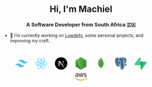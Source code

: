 <h1 align="center">Hi, I'm Machiel</h1>
<h3 align="center">A Software Developer from South Africa 🇿🇦</h3>

- 🔭 I’m currently working on [Lowdefy](lowdefy.com), some personal projects, and improving my craft.

<br/>

<p align="center">
  <a href="https://tailwindcss.com" target="_blank" style="text-decoration: none;">
    <img src="https://raw.githubusercontent.com/devicons/devicon/master/icons/tailwindcss/tailwindcss-original.svg" alt="Tailwind CSS" width="40" height="40" style="margin: 0 10px;" />
  </a>
  <a href="https://reactjs.org" target="_blank" style="text-decoration: none;">
    <img src="https://raw.githubusercontent.com/devicons/devicon/master/icons/react/react-original.svg" alt="React" width="40" height="40" style="margin: 0 10px;" />
  </a>
  <a href="https://nextjs.org" target="_blank" style="text-decoration: none;">
    <img src="https://raw.githubusercontent.com/devicons/devicon/master/icons/nextjs/nextjs-original.svg" alt="Next.js" width="40" height="40" style="margin: 0 10px;" />
  </a>
  <a href="https://nodejs.org" target="_blank" style="text-decoration: none;">
    <img src="https://raw.githubusercontent.com/devicons/devicon/master/icons/nodejs/nodejs-original.svg" alt="Node.js" width="40" height="40" style="margin: 0 10px;" />
  </a>
  <a href="https://www.mongodb.com" target="_blank" style="text-decoration: none;">
    <img src="https://raw.githubusercontent.com/devicons/devicon/master/icons/mongodb/mongodb-original.svg" alt="MongoDB" width="40" height="40" style="margin: 0 10px;" />
  </a>
  <a href="https://www.postgresql.org" target="_blank" style="text-decoration: none;">
    <img src="https://raw.githubusercontent.com/devicons/devicon/master/icons/postgresql/postgresql-original.svg" alt="PostgreSQL" width="40" height="40" style="margin: 0 10px;" />
  </a>
  <a href="https://supabase.io" target="_blank" style="text-decoration: none;">
    <img src="https://raw.githubusercontent.com/devicons/devicon/master/icons/supabase/supabase-original.svg" alt="Supabase" width="40" height="40" style="margin: 0 10px;" />
  </a>
  <a href="https://aws.amazon.com" target="_blank" style="text-decoration: none;">
    <img src="https://raw.githubusercontent.com/devicons/devicon/master/icons/amazonwebservices/amazonwebservices-original-wordmark.svg" alt="AWS" width="40" height="40" style="margin: 0 10px;" />
  </a>
</p>


